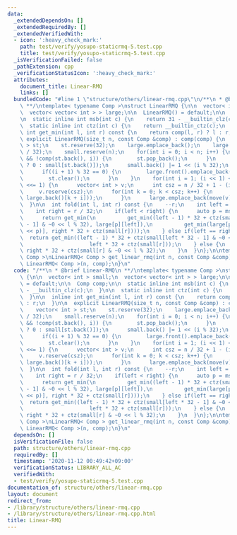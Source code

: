 ```yaml
---
data:
  _extendedDependsOn: []
  _extendedRequiredBy: []
  _extendedVerifiedWith:
  - icon: ':heavy_check_mark:'
    path: test/verify/yosupo-staticrmq-5.test.cpp
    title: test/verify/yosupo-staticrmq-5.test.cpp
  _isVerificationFailed: false
  _pathExtension: cpp
  _verificationStatusIcon: ':heavy_check_mark:'
  attributes:
    document_title: Linear-RMQ
    links: []
  bundledCode: "#line 1 \"structure/others/linear-rmq.cpp\"\n/**\n * @brief Linear-RMQ\n\
    \ **/\ntemplate< typename Comp >\nstruct LinearRMQ {\n\n  vector< int > small;\n\
    \  vector< vector< int > > large;\n\n  LinearRMQ() = default;\n\n  Comp comp;\n\
    \n  static inline int msb(int c) {\n    return 31 - __builtin_clz(c);\n  }\n\n\
    \  static inline int ctz(int c) {\n    return __builtin_ctz(c);\n  }\n\n  inline\
    \ int get_min(int l, int r) const {\n    return comp(l, r) ? l : r;\n  }\n\n \
    \ explicit LinearRMQ(size_t n, const Comp &comp) : comp(comp) {\n    vector< int\
    \ > st;\n    st.reserve(32);\n    large.emplace_back();\n    large.front().reserve(n\
    \ / 32);\n    small.reserve(n);\n    for(int i = 0; i < n; i++) {\n      while(!st.empty()\
    \ && !comp(st.back(), i)) {\n        st.pop_back();\n      }\n      small.emplace_back(st.empty()\
    \ ? 0 : small[st.back()]);\n      small.back() |= 1 << (i % 32);\n      st.emplace_back(i);\n\
    \      if((i + 1) % 32 == 0) {\n        large.front().emplace_back(st.front());\n\
    \        st.clear();\n      }\n    }\n    for(int i = 1; (i << 1) <= n / 32; i\
    \ <<= 1) {\n      vector< int > v;\n      int csz = n / 32 + 1 - (i << 1);\n \
    \     v.reserve(csz);\n      for(int k = 0; k < csz; k++) {\n        v.emplace_back(get_min(large.back()[k],\
    \ large.back()[k + i]));\n      }\n      large.emplace_back(move(v));\n    }\n\
    \  }\n\n  int fold(int l, int r) const {\n    --r;\n    int left = l / 32 + 1;\n\
    \    int right = r / 32;\n    if(left < right) {\n      auto p = msb(right - left);\n\
    \      return get_min(\n          get_min((left - 1) * 32 + ctz(small[left * 32\
    \ - 1] & ~0 << l % 32), large[p][left]),\n          get_min(large[p][right - (1\
    \ << p)], right * 32 + ctz(small[r])));\n    } else if(left == right) {\n    \
    \  return get_min((left - 1) * 32 + ctz(small[left * 32 - 1] & ~0 << l % 32),\n\
    \                     left * 32 + ctz(small[r]));\n    } else {\n      return\
    \ right * 32 + ctz(small[r] & ~0 << l % 32);\n    }\n  }\n};\n\ntemplate< typename\
    \ Comp >\nLinearRMQ< Comp > get_linear_rmq(int n, const Comp &comp) {\n  return\
    \ LinearRMQ< Comp >(n, comp);\n}\n"
  code: "/**\n * @brief Linear-RMQ\n **/\ntemplate< typename Comp >\nstruct LinearRMQ\
    \ {\n\n  vector< int > small;\n  vector< vector< int > > large;\n\n  LinearRMQ()\
    \ = default;\n\n  Comp comp;\n\n  static inline int msb(int c) {\n    return 31\
    \ - __builtin_clz(c);\n  }\n\n  static inline int ctz(int c) {\n    return __builtin_ctz(c);\n\
    \  }\n\n  inline int get_min(int l, int r) const {\n    return comp(l, r) ? l\
    \ : r;\n  }\n\n  explicit LinearRMQ(size_t n, const Comp &comp) : comp(comp) {\n\
    \    vector< int > st;\n    st.reserve(32);\n    large.emplace_back();\n    large.front().reserve(n\
    \ / 32);\n    small.reserve(n);\n    for(int i = 0; i < n; i++) {\n      while(!st.empty()\
    \ && !comp(st.back(), i)) {\n        st.pop_back();\n      }\n      small.emplace_back(st.empty()\
    \ ? 0 : small[st.back()]);\n      small.back() |= 1 << (i % 32);\n      st.emplace_back(i);\n\
    \      if((i + 1) % 32 == 0) {\n        large.front().emplace_back(st.front());\n\
    \        st.clear();\n      }\n    }\n    for(int i = 1; (i << 1) <= n / 32; i\
    \ <<= 1) {\n      vector< int > v;\n      int csz = n / 32 + 1 - (i << 1);\n \
    \     v.reserve(csz);\n      for(int k = 0; k < csz; k++) {\n        v.emplace_back(get_min(large.back()[k],\
    \ large.back()[k + i]));\n      }\n      large.emplace_back(move(v));\n    }\n\
    \  }\n\n  int fold(int l, int r) const {\n    --r;\n    int left = l / 32 + 1;\n\
    \    int right = r / 32;\n    if(left < right) {\n      auto p = msb(right - left);\n\
    \      return get_min(\n          get_min((left - 1) * 32 + ctz(small[left * 32\
    \ - 1] & ~0 << l % 32), large[p][left]),\n          get_min(large[p][right - (1\
    \ << p)], right * 32 + ctz(small[r])));\n    } else if(left == right) {\n    \
    \  return get_min((left - 1) * 32 + ctz(small[left * 32 - 1] & ~0 << l % 32),\n\
    \                     left * 32 + ctz(small[r]));\n    } else {\n      return\
    \ right * 32 + ctz(small[r] & ~0 << l % 32);\n    }\n  }\n};\n\ntemplate< typename\
    \ Comp >\nLinearRMQ< Comp > get_linear_rmq(int n, const Comp &comp) {\n  return\
    \ LinearRMQ< Comp >(n, comp);\n}\n"
  dependsOn: []
  isVerificationFile: false
  path: structure/others/linear-rmq.cpp
  requiredBy: []
  timestamp: '2020-11-12 00:49:42+09:00'
  verificationStatus: LIBRARY_ALL_AC
  verifiedWith:
  - test/verify/yosupo-staticrmq-5.test.cpp
documentation_of: structure/others/linear-rmq.cpp
layout: document
redirect_from:
- /library/structure/others/linear-rmq.cpp
- /library/structure/others/linear-rmq.cpp.html
title: Linear-RMQ
---
```

